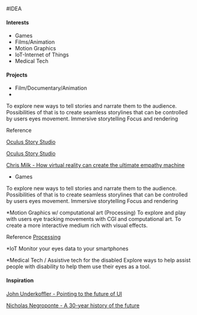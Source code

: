 #IDEA

#### Interests
* Games
* Films/Animation
* Motion Graphics
* IoT-Internet of Things
* Medical Tech

#### Projects
* Film/Documentary/Animation
* 
To explore new ways to tell stories and narrate them to the audience. 
Possibilities of that is to create seamless storylines that can be controlled by users eyes movement.
Immersive storytelling
Focus and rendering

Reference

[Oculus Story Studio](https://storystudio.oculus.com/en-us/)

[Oculus Story Studio](https://vimeo.com/117849907)

[Chris Milk - How virtual reality can create the ultimate empathy machine](https://www.ted.com/talks/chris_milk_how_virtual_reality_can_create_the_ultimate_empathy_machine)

* Games

To explore new ways to tell stories and narrate them to the audience. 
Possibilities of that is to create seamless storylines that can be controlled by users eyes movement.
Immersive storytelling
Focus and rendering

*Motion Graphics w/ computational art (Processing)
To explore and play with users eye tracking movements with CGI and computational art.
To create a more interactive medium rich with visual effects.

Reference
[Processing](https://processing.org)

*IoT
Monitor your eyes data to your smartphones

*Medical Tech / Assistive tech for the disabled
Explore ways to help assist people with disability to help them use their eyes as a tool.

#### Inspiration
[John Underkoffler - Pointing to the future of UI](https://www.ted.com/talks/john_underkoffler_drive_3d_data_with_a_gesture)

[Nicholas Negroponte - A 30-year history of the future](https://www.ted.com/talks/nicholas_negroponte_a_30_year_history_of_the_future)

